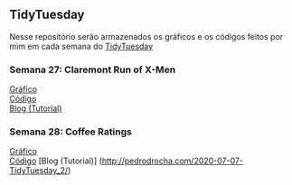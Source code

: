 ## TidyTuesday

Nesse repositório serão armazenados os gráficos e os códigos feitos por mim em cada semana do [TidyTuesday](https://github.com/rfordatascience/tidytuesday/blob/master/README.md)

### Semana 27: Claremont Run of X-Men

[Gráfico](https://raw.githubusercontent.com/pedrodrocha/TIdyTuesday-pedro_drocha/master/30-06-2020_The_Claremont_Run/graphs/30-06-2020.png?token=APBPDEAKPTG4653OEOA5R227APOMC)  
[Código](https://github.com/pedrodrocha/TIdyTuesday-pedro_drocha/blob/master/30-06-2020_The_Claremont_Run/code/30-06-2020.R)  
[Blog (Tutorial)](http://pedrodrocha.com/2020-07-01-TidyTuesday_1/)

### Semana 28: Coffee Ratings

[Gráfico](https://raw.githubusercontent.com/pedrodrocha/TidyTuesday/master/07-07-2020_Coffee%20ratings/plot/07-07-2020.gif)  
[Código](https://github.com/pedrodrocha/TidyTuesday/blob/master/07-07-2020_Coffee%20ratings/code/07-07-2020.R)
[Blog (Tutorial)] (http://pedrodrocha.com/2020-07-07-TidyTuesday_2/)
